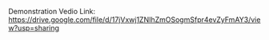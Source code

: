 Demonstration Vedio Link:
https://drive.google.com/file/d/17jVxwj1ZNIhZmOSogmSfpr4evZyFmAY3/view?usp=sharing
